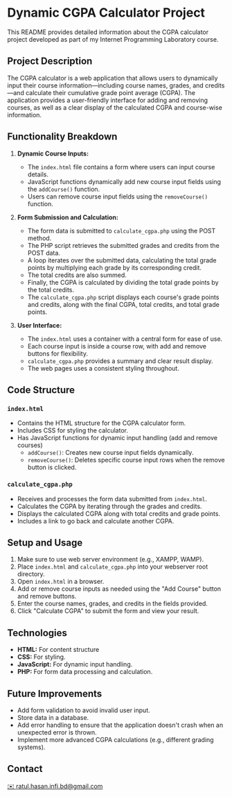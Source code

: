 # Dynamic CGPA Calculator Project

This README provides detailed information about the CGPA calculator project developed as part of my Internet Programming Laboratory course.

## Project Description

The CGPA calculator is a web application that allows users to dynamically input their course information—including course names, grades, and credits—and calculate their cumulative grade point average (CGPA). The application provides a user-friendly interface for adding and removing courses, as well as a clear display of the calculated CGPA and course-wise information.

## Functionality Breakdown

1.  **Dynamic Course Inputs:**
    *   The `index.html` file contains a form where users can input course details.
    *   JavaScript functions dynamically add new course input fields using the `addCourse()` function.
    *   Users can remove course input fields using the `removeCourse()` function.

2.  **Form Submission and Calculation:**
    *   The form data is submitted to `calculate_cgpa.php` using the POST method.
    *   The PHP script retrieves the submitted grades and credits from the POST data.
    *   A loop iterates over the submitted data, calculating the total grade points by multiplying each grade by its corresponding credit.
    *   The total credits are also summed.
    *   Finally, the CGPA is calculated by dividing the total grade points by the total credits.
    *   The `calculate_cgpa.php` script displays each course's grade points and credits, along with the final CGPA, total credits, and total grade points.

3.  **User Interface:**
    *   The `index.html` uses a container with a central form for ease of use.
    *   Each course input is inside a course row, with add and remove buttons for flexibility.
    *   `calculate_cgpa.php` provides a summary and clear result display.
    *   The web pages uses a consistent styling throughout.

## Code Structure

### `index.html`

*   Contains the HTML structure for the CGPA calculator form.
*   Includes CSS for styling the calculator.
*   Has JavaScript functions for dynamic input handling (add and remove courses)
    *   `addCourse()`: Creates new course input fields dynamically.
    *   `removeCourse()`: Deletes specific course input rows when the remove button is clicked.

### `calculate_cgpa.php`

*   Receives and processes the form data submitted from `index.html`.
*   Calculates the CGPA by iterating through the grades and credits.
*   Displays the calculated CGPA along with total credits and grade points.
*   Includes a link to go back and calculate another CGPA.

## Setup and Usage

1.  Make sure to use web server environment (e.g., XAMPP, WAMP).
2.  Place `index.html` and `calculate_cgpa.php` into your webserver root directory.
3.  Open `index.html` in a browser.
4.  Add or remove course inputs as needed using the "Add Course" button and remove buttons.
5.  Enter the course names, grades, and credits in the fields provided.
6.  Click "Calculate CGPA" to submit the form and view your result.

## Technologies

*   **HTML:**  For content structure
*   **CSS:** For styling.
*   **JavaScript:** For dynamic input handling.
*   **PHP:**  For form data processing and calculation.

## Future Improvements

*   Add form validation to avoid invalid user input.
*   Store data in a database.
*   Add error handling to ensure that the application doesn't crash when an unexpected error is thrown.
*   Implement more advanced CGPA calculations (e.g., different grading systems).

## Contact
<a href="mailto:ratul.hasan.infi.bd@gmail.com">✉️ ratul.hasan.infi.bd@gmail.com</a>
